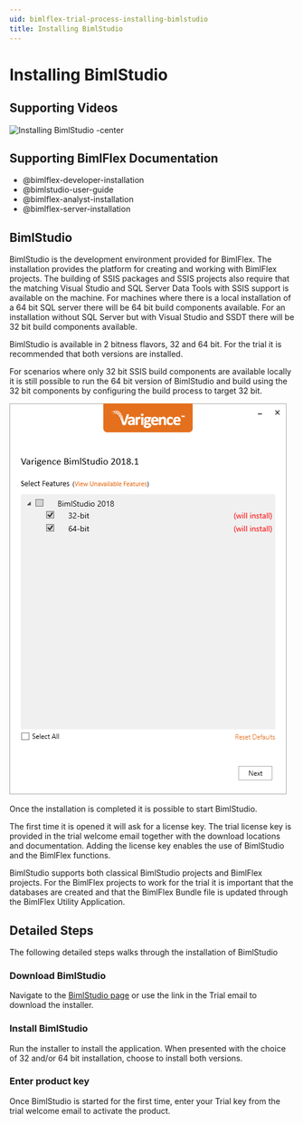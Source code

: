 ```yaml
---
uid: bimlflex-trial-process-installing-bimlstudio
title: Installing BimlStudio
---
```

# Installing BimlStudio

## Supporting Videos

![Installing BimlStudio -center](https://www.youtube.com/watch?v=e_wzLtyGVS8?rel=0&autoplay=0 "Installing BimlStudio")

## Supporting BimlFlex Documentation

- @bimlflex-developer-installation
- @bimlstudio-user-guide
- @bimlflex-analyst-installation
- @bimlflex-server-installation

## BimlStudio

BimlStudio is the development environment provided for BimlFlex. The installation provides the platform for creating and working with BimlFlex projects. The building of SSIS packages and SSIS projects also require that the matching Visual Studio and SQL Server Data Tools with SSIS support is available on the machine. For machines where there is a local installation of a 64 bit SQL server there will be 64 bit build components available. For an installation without SQL Server but with Visual Studio and SSDT there will be 32 bit build components available.

BimlStudio is available in 2 bitness flavors, 32 and 64 bit. For the trial it is recommended that both versions are installed.

For scenarios where only 32 bit SSIS build components are available locally it is still possible to run the 64 bit version of BimlStudio and build using the 32 bit components by configuring the build process to target 32 bit.

![Installing BimlStudio -center -50%](../user-guide/images/bimlflex-ss-v5-bimlstudio-installer-install.png)

Once the installation is completed it is possible to start BimlStudio.

The first time it is opened it will ask for a license key. The trial license key is provided in the trial welcome email together with the download locations and documentation. Adding the license key enables the use of BimlStudio and the BimlFlex functions.

BimlStudio supports both classical BimlStudio projects and BimlFlex projects. For the BimlFlex projects to work for the trial it is important that the databases are created and that the BimlFlex Bundle file is updated through the BimlFlex Utility Application.

## Detailed Steps

The following detailed steps walks through the installation of BimlStudio

### Download BimlStudio

Navigate to the [BimlStudio page](https://varigence.com/bimlstudio) or use the link in the Trial email to download the installer.

### Install BimlStudio

Run the installer to install the application. When presented with the choice of 32 and/or 64 bit installation, choose to install both versions.

### Enter product key

Once BimlStudio is started for the first time, enter your Trial key from the trial welcome email to activate the product.
